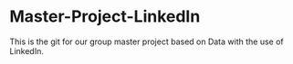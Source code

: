 # Master-Project-LinkedIn
This is the git for our group master project based on Data with the use of LinkedIn.
